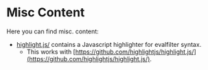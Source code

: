 # Misc Content

Here you can find misc. content:

* [highlight.js/](highlight.js/) contains a Javascript highlighter for evalfilter syntax.
  * This works with [https://github.com/highlightjs/highlight.js/](https://github.com/highlightjs/highlight.js/).
